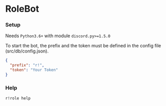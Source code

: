 # RoleBot

### Setup



Needs `Python3.6+` with module `discord.py>=1.5.0`

To start the bot, the prefix and the token must be defined in the config file (src/db/config.json).

```json 
{
  "prefix": "r!",
  "token": "Your Token"
}
```

### Help
`r!role help`
